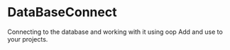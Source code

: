 # DataBaseConnect
Connecting to the database and working with it using oop
Add and use to your projects.
